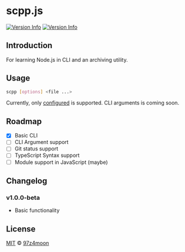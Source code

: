 # scpp.js

[![Version Info](https://img.shields.io/static/v1?label=node&message=v14.x&color=red)](https://nodejs.org/docs/latest-v14.x/api/)
[![Version Info](https://img.shields.io/static/v1?label=version&message=v1.0.0-beta&color=yellowgreen)](./package.json)

## Introduction

For learning Node.js in CLI and an archiving utility.

## Usage

```bash
scpp [options] <file ...>
```

Currently, only [configured](./scpp.config.js) is supported. CLI arguments is coming soon.

## Roadmap

- [x] Basic CLI
- [ ] CLI Argument support
- [ ] Git status support
- [ ] TypeScript Syntax support
- [ ] Module support in JavaScript (maybe)

## Changelog

### v1.0.0-beta

- Basic functionality

## License

[MIT](./LICENSE) © [97z4moon](https://github.com/97z4moon)
